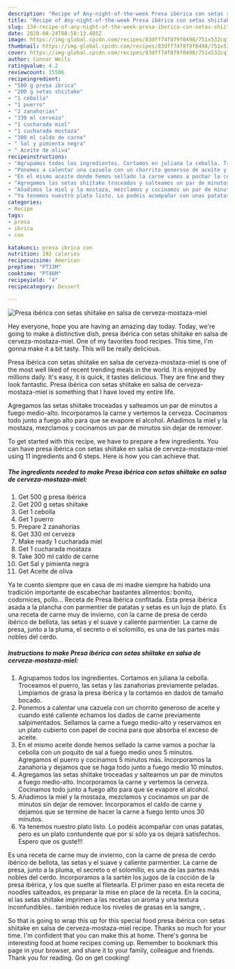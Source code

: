 ```yaml
---
description: "Recipe of Any-night-of-the-week Presa ibérica con setas shiitake en salsa de cerveza-mostaza-miel"
title: "Recipe of Any-night-of-the-week Presa ibérica con setas shiitake en salsa de cerveza-mostaza-miel"
slug: 134-recipe-of-any-night-of-the-week-presa-iberica-con-setas-shiitake-en-salsa-de-cerveza-mostaza-miel
date: 2020-08-24T08:58:13.485Z
image: https://img-global.cpcdn.com/recipes/83dff74f8f9f0498/751x532cq70/presa-iberica-con-setas-shiitake-en-salsa-de-cerveza-mostaza-miel-foto-principal.jpg
thumbnail: https://img-global.cpcdn.com/recipes/83dff74f8f9f0498/751x532cq70/presa-iberica-con-setas-shiitake-en-salsa-de-cerveza-mostaza-miel-foto-principal.jpg
cover: https://img-global.cpcdn.com/recipes/83dff74f8f9f0498/751x532cq70/presa-iberica-con-setas-shiitake-en-salsa-de-cerveza-mostaza-miel-foto-principal.jpg
author: Connor Wells
ratingvalue: 4.2
reviewcount: 15506
recipeingredient:
- "500 g presa ibrica"
- "200 g setas shiitake"
- "1 cebolla"
- "1 puerro"
- "2 zanahorias"
- "330 ml cerveza"
- "1 cucharada miel"
- "1 cucharada mostaza"
- "300 ml caldo de carne"
- " Sal y pimienta negra"
- " Aceite de oliva"
recipeinstructions:
- "Agrupamos todos los ingredientes. Cortamos en juliana la cebolla. Troceamos el puerro, las setas y las zanahorias previamente peladas. Limpiamos de grasa la presa ibérica y la cortamos en dados de tamaño bocado."
- "Ponemos a calentar una cazuela con un chorrito generoso de aceite y cuando esté caliente echamos los dados de carne previamente salpimentados. Sellamos la carne a fuego medio-alto y reservamos en un plato cubierto con papel de cocina para que absorba el exceso de aceite."
- "En el mismo aceite donde hemos sellado la carne vamos a pochar la cebolla con un poquito de sal a fuego medio unos 5 minutos. Agregamos el puerro y cocinamos 5 minutos más. Incorporamos la zanahoria y dejamos que se haga todo junto a fuego medio 10 minutos."
- "Agregamos las setas shiitake troceadas y salteamos un par de minutos a fuego medio-alto. Incorporamos la carne y vertemos la cerveza. Cocinamos todo junto a fuego alto para que se evapore el alcohol."
- "Añadimos la miel y la mostaza, mezclamos y cocinamos un par de minutos sin dejar de remover. Incorporamos el caldo de carne y dejamos que se termine de hacer la carne a fuego lento unos 30 minutos."
- "Ya tenemos nuestro plato listo. Lo podéis acompañar con unas patatas, pero es un plato contundente que por si sólo ya os dejará satisfechos. Espero que os guste!!!"
categories:
- Recipe
tags:
- presa
- ibrica
- con

katakunci: presa ibrica con 
nutrition: 192 calories
recipecuisine: American
preptime: "PT33M"
cooktime: "PT46M"
recipeyield: "4"
recipecategory: Dessert

---
```



![Presa ibérica con setas shiitake en salsa de cerveza-mostaza-miel](https://img-global.cpcdn.com/recipes/83dff74f8f9f0498/751x532cq70/presa-iberica-con-setas-shiitake-en-salsa-de-cerveza-mostaza-miel-foto-principal.jpg)

Hey everyone, hope you are having an amazing day today. Today, we're going to make a distinctive dish, presa ibérica con setas shiitake en salsa de cerveza-mostaza-miel. One of my favorites food recipes. This time, I'm gonna make it a bit tasty. This will be really delicious.

Presa ibérica con setas shiitake en salsa de cerveza-mostaza-miel is one of the most well liked of recent trending meals in the world. It is enjoyed by millions daily. It's easy, it is quick, it tastes delicious. They are fine and they look fantastic. Presa ibérica con setas shiitake en salsa de cerveza-mostaza-miel is something that I have loved my entire life.

Agregamos las setas shiitake troceadas y salteamos un par de minutos a fuego medio-alto. Incorporamos la carne y vertemos la cerveza. Cocinamos todo junto a fuego alto para que se evapore el alcohol. Añadimos la miel y la mostaza, mezclamos y cocinamos un par de minutos sin dejar de remover.


To get started with this recipe, we have to prepare a few ingredients. You can have presa ibérica con setas shiitake en salsa de cerveza-mostaza-miel using 11 ingredients and 6 steps. Here is how you can achieve that.

<!--inarticleads1-->

##### The ingredients needed to make Presa ibérica con setas shiitake en salsa de cerveza-mostaza-miel:

1. Get 500 g presa ibérica
1. Get 200 g setas shiitake
1. Get 1 cebolla
1. Get 1 puerro
1. Prepare 2 zanahorias
1. Get 330 ml cerveza
1. Make ready 1 cucharada miel
1. Get 1 cucharada mostaza
1. Take 300 ml caldo de carne
1. Get  Sal y pimienta negra
1. Get  Aceite de oliva


Ya te cuento siempre que en casa de mi madre siempre ha habido una tradición importante de escabechar bastantes alimentos: bonito, codornices, pollo… Receta de Presa Ibérica confitada. Esta presa ibérica asada a la plancha con parmentier de patatas y setas es un lujo de plato. Es una receta de carne muy de invierno, con la carne de presa de cerdo ibérico de bellota, las setas y el suave y caliente parmentier. La carne de presa, junto a la pluma, el secreto o el solomillo, es una de las partes más nobles del cerdo. 

<!--inarticleads2-->

##### Instructions to make Presa ibérica con setas shiitake en salsa de cerveza-mostaza-miel:

1. Agrupamos todos los ingredientes. Cortamos en juliana la cebolla. Troceamos el puerro, las setas y las zanahorias previamente peladas. Limpiamos de grasa la presa ibérica y la cortamos en dados de tamaño bocado.
1. Ponemos a calentar una cazuela con un chorrito generoso de aceite y cuando esté caliente echamos los dados de carne previamente salpimentados. Sellamos la carne a fuego medio-alto y reservamos en un plato cubierto con papel de cocina para que absorba el exceso de aceite.
1. En el mismo aceite donde hemos sellado la carne vamos a pochar la cebolla con un poquito de sal a fuego medio unos 5 minutos. Agregamos el puerro y cocinamos 5 minutos más. Incorporamos la zanahoria y dejamos que se haga todo junto a fuego medio 10 minutos.
1. Agregamos las setas shiitake troceadas y salteamos un par de minutos a fuego medio-alto. Incorporamos la carne y vertemos la cerveza. Cocinamos todo junto a fuego alto para que se evapore el alcohol.
1. Añadimos la miel y la mostaza, mezclamos y cocinamos un par de minutos sin dejar de remover. Incorporamos el caldo de carne y dejamos que se termine de hacer la carne a fuego lento unos 30 minutos.
1. Ya tenemos nuestro plato listo. Lo podéis acompañar con unas patatas, pero es un plato contundente que por si sólo ya os dejará satisfechos. Espero que os guste!!!


Es una receta de carne muy de invierno, con la carne de presa de cerdo ibérico de bellota, las setas y el suave y caliente parmentier. La carne de presa, junto a la pluma, el secreto o el solomillo, es una de las partes más nobles del cerdo. Incorporamos a la sartén los jugos de la cocción de la presa ibérica, y los que suelte al filetearla. El primer paso en esta receta de noodles salteados, es preparar la mise en place de la receta. En la cocina, el las setas shiitake imprimen a las recetas un aroma y una textura inconfundibles.. también re­du­ce los niveles de grasas en la sangre, . 

So that is going to wrap this up for this special food presa ibérica con setas shiitake en salsa de cerveza-mostaza-miel recipe. Thanks so much for your time. I'm confident that you can make this at home. There's gonna be interesting food at home recipes coming up. Remember to bookmark this page in your browser, and share it to your family, colleague and friends. Thank you for reading. Go on get cooking!
